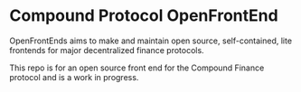 # Compound Protocol OpenFrontEnd

OpenFrontEnds aims to make and maintain open source, self-contained, lite frontends for major decentralized finance protocols.

This repo is for an open source front end for the Compound Finance protocol and is a work in progress.
